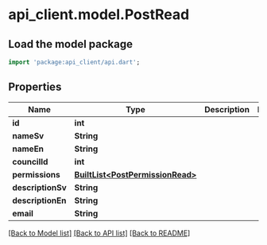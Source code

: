 # api_client.model.PostRead

## Load the model package
```dart
import 'package:api_client/api.dart';
```

## Properties
Name | Type | Description | Notes
------------ | ------------- | ------------- | -------------
**id** | **int** |  | 
**nameSv** | **String** |  | 
**nameEn** | **String** |  | 
**councilId** | **int** |  | 
**permissions** | [**BuiltList&lt;PostPermissionRead&gt;**](PostPermissionRead.md) |  | 
**descriptionSv** | **String** |  | 
**descriptionEn** | **String** |  | 
**email** | **String** |  | 

[[Back to Model list]](../README.md#documentation-for-models) [[Back to API list]](../README.md#documentation-for-api-endpoints) [[Back to README]](../README.md)


